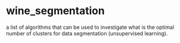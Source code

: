 # wine_segmentation

a list of algorithms that can be used to investigate what is the optimal number of clusters for data segmentation (unsupervised learning).
